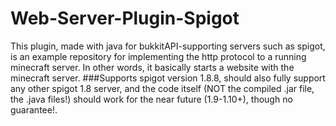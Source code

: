 # Web-Server-Plugin-Spigot
This plugin, made with java for bukkitAPI-supporting servers such as spigot, is an example repository for implementing the http protocol to a running minecraft server. In other words, it basically starts a website with the minecraft server.
###Supports spigot version 1.8.8, should also fully support any other spigot 1.8 server, and the code itself (NOT the compiled .jar file, the .java files!) should work for the near future (1.9-1.10+), though no guarantee!.
